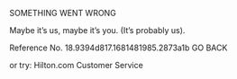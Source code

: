 SOMETHING WENT WRONG

Maybe it’s us, maybe it’s you.
(It’s probably us).

Reference No. 18.9394d817.1681481985.2873a1b
GO BACK

or try:
Hilton.com Customer Service